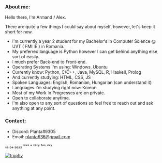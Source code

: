 ### About me:

Hello there, I'm Armand / Alex.

There are quite a few things I could say about myself, however, let's keep it short for now.
  - I'm currently a year 2 student for my Bachelor's in Computer Science @ UVT ( FMI IE ) in Romania.
  - My preferred language is Python however I can get behind anything else sort of easily.
  - I much prefer Back-end to Front-end.
  - Operating Systems I'm using: Windows, Ubuntu
  - Currently know: Python, C/C++, Java, MySQL, R, Haskell, Prolog
  - And currently studying: HTML, CSS, JS
  - Spoken Languages: English, Romanian, Hungarian (can understand it)
  - Languages I'm studying right now: Korean
  - Most of my Work In Progresses are on private.
  - Open to collaborate anytime.
  - I'm also open to any sort of questions so feel free to reach out and ask anything at any point.

### Contact:
  - Discord: Planta#9305
  - Email: planta636@gmail.com


₁₆.₀₄.₂₀₂₂ ʷᵃˢ ᵃ ᵛᵉʳʸ ᶠᵘⁿ ᵈᵃʸ

[![trophy](https://github-profile-trophy.vercel.app/?username=zedpaixd)](https://github.com/ryo-ma/github-profile-trophy)

<!--
**Zedpaixd/Zedpaixd** is a ✨ _special_ ✨ repository because its `README.md` (this file) appears on your GitHub profile.

Here are some ideas to get you started:

- 🔭 I’m currently working on ...
- 🌱 I’m currently learning ...
- 👯 I’m looking to collaborate on ...
- 🤔 I’m looking for help with ...
- 💬 Ask me about ...
- 📫 How to reach me: ...
- 😄 Pronouns: ...
- ⚡ Fun fact: ...
-->
